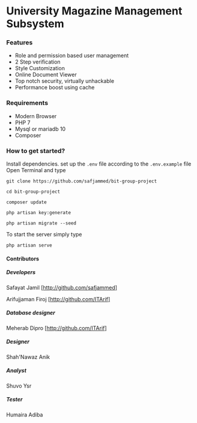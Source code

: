 # University Magazine Management Subsystem
### Features
- Role and permission based user management
- 2 Step verification
- Style Customization
- Online Document Viewer
- Top notch security, virtually unhackable
- Performance boost using cache


### Requirements
- Modern Browser
- PHP 7
- Mysql or mariadb 10
- Composer


### How to get started?
Install dependencies. set up the `.env` file according to the `.env.example` file Open Terminal and type
```
git clone https://github.com/safjammed/bit-group-project

cd bit-group-project

composer update

php artisan key:generate

php artisan migrate --seed

```

To start the server simply type
```
php artisan serve
```


#### Contributors
##### **Developers**

Safayat Jamil [http://github.com/safjammed]

Arifujjaman Firoj [http://github.com/ITArif]
 
 
 
##### **Database designer**

Meherab Dipro [http://github.com/ITArif]

  
  
##### **Designer**

Shah'Nawaz Anik

##### **Analyst**

Shuvo Ysr

##### **Tester**

Humaira Adiba

